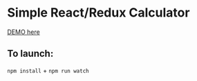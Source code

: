 # Simple React/Redux Calculator

[DEMO here](https://annmedvid.github.io/simple-calculator/)

## To launch:
`npm install` + `npm run watch`
